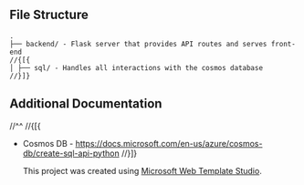 ﻿## File Structure
```
.
├── backend/ - Flask server that provides API routes and serves front-end
//{[{
│ ├── sql/ - Handles all interactions with the cosmos database
//}]}
```

## Additional Documentation
//^^
//{[{
- Cosmos DB - https://docs.microsoft.com/en-us/azure/cosmos-db/create-sql-api-python
//}]}

  This project was created using [Microsoft Web Template Studio](https://github.com/Microsoft/WebTemplateStudio).
